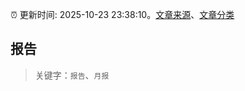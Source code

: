 :alarm_clock: 更新时间: 2025-10-23 23:38:10。[文章来源](/README.md)、[文章分类](/TAGS.md)

## 报告


> 关键字：`报告`、`月报`



